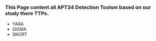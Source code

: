 ### This Page content all APT34 Detection Toolsm based on our study there TTPs.

- YARA
- SIGMA
- SNORT
